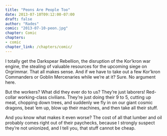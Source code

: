 ```yaml
---
title: "Peons Are People Too"
date: 2013-07-10T09:12:00-07:00
draft: false
author: "Rades"
comic: "2013-07-10-peon.jpg"
chapter: Comic
chapters:
- comic
chapter_link: /chapters/comic/
---
```


I totally get the Darkspear Rebellion, the disruption of the Kor’kron war engine, the stealing of valuable resources for the upcoming siege on Orgrimmar. That all makes sense. And if we have to take out a few Kor’kron Commanders or Goblin Mercenaries while we’re at it? Sure. No argument here.


But the workers? What did they ever do to us? They’re just laborers! Red-collar working-class civilians. They’re just doing their 9 to 5, cutting up meat, chopping down trees, and suddenly we fly in on our giant cosmic dragons, beat ’em up, blow up their machines, and then take all their stuff. 


And you know what makes it even worse? The cost of all that lumber and oil probably comes right out of their paychecks, because I strongly suspect they’re not unionized, and I tell you, that stuff cannot be cheap.

